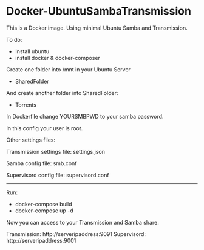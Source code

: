 # Docker-UbuntuSambaTransmission

This is a Docker image.
Using minimal Ubuntu Samba and Transmission.

To do:
- Install ubuntu
- install docker & docker-composer

Create one folder into /mnt in your Ubuntu Server
- SharedFolder

And create another folder into SharedFolder:
 - Torrents

In Dockerfile change YOURSMBPWD to your samba password.

In this config your user is root.



Other settings files:

Transmission settings file: settings.json

Samba config file: smb.conf

Supervisord config file: supervisord.conf

------------


Run:
- docker-compose build
- docker-compose up -d

Now you can access to your Transmission and Samba share.

Transmission: http://serveripaddress:9091
Supervisord: http://serveripaddress:9001
